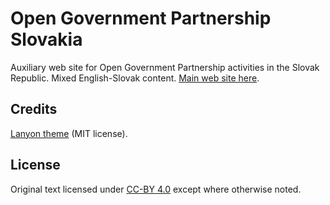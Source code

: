 # Open Government Partnership Slovakia

Auxiliary web site for Open Government Partnership activities in the Slovak Republic. Mixed English-Slovak content. [Main web site here](http://www.otvorenavlada.gov.sk/).

## Credits

[Lanyon theme](https://github.com/poole/lanyon) (MIT license).

## License

Original text licensed under [CC-BY 4.0](https://creativecommons.org/licenses/by/4.0/) except where otherwise noted.
